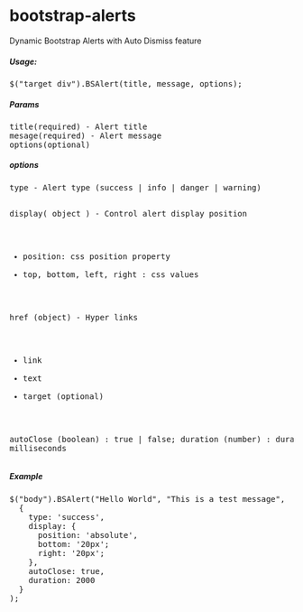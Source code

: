 # bootstrap-alerts
Dynamic Bootstrap Alerts with Auto Dismiss feature

<h5> Usage: </h5>
<pre>
$("target_div").BSAlert(title, message, options);
</pre>

<h5> Params </h5>
<pre>
title(required) - Alert title 
mesage(required) - Alert message
options(optional)
</pre>

<h5> options </h5>
<pre>
type - Alert type (success | info | danger | warning)

display( object ) - Control alert display position 
  - position: css position property
  - top, bottom, left, right : css values 

href (object) - Hyper links 
  - link
  - text
  - target (optional)
  
autoClose (boolean) : true | false;
duration (number) : duration in milliseconds 
</pre>

<h5> Example </h5>
<pre>
$("body").BSAlert("Hello World", "This is a test message", 
  {
    type: 'success',
    display: {
      position: 'absolute',
      bottom: '20px';
      right: '20px';
    },
    autoClose: true,
    duration: 2000
  }
);
</pre>
